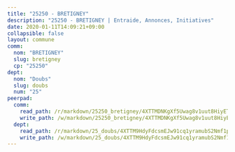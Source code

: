 ```yaml
---
title: "25250 - BRETIGNEY"
description: "25250 - BRETIGNEY | Entraide, Annonces, Initiatives"
date: 2020-01-11T14:09:21+09:00
collapsible: false
layout: commune
comm:
  nom: "BRETIGNEY"
  slug: bretigney
  cp: "25250"
dept:
  nom: "Doubs"
  slug: doubs
  num: "25"
peerpad:
  comm:
    read_path: /r/markdown/25250_bretigney/4XTTMDNKgXf5Uwag8v1uut8HiyET83PbeRNfNYcXsa7kGH9n6
    write_path: /w/markdown/25250_bretigney/4XTTMDNKgXf5Uwag8v1uut8HiyET83PbeRNfNYcXsa7kGH9n6-K3TgUigzo5pR2MANfP2L9EcKuokgtc3XmtypYk4vNnjMdKcntw3roJdA2SsLJNAwU9roL4NrAfmuydqSL3FyJ6mgG2JXhEvM4PAR5Np7uJvfGrfegKHBpMekqnoVkQ2vzeqeMn62
  dept:
    read_path: /r/markdown/25_doubs/4XTTM9HdyFdcsmEJw91cq1yramubS2Nmf1ps2s84xcMxY74Zv
    write_path: /w/markdown/25_doubs/4XTTM9HdyFdcsmEJw91cq1yramubS2Nmf1ps2s84xcMxY74Zv-K3TgURza6A4QY75MscA2g52nUX9tjMQaHW9mgBSgyRKNNp3M6gkaXA9iDDtpbSx22mTSZbQLYS1izbwsznz8e9u5BERCmGKxZ379xV2nAaDe1bGyxrjytc7G1EcbGtknRFYQ1Lxp
---
```


